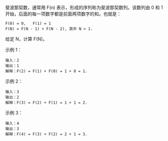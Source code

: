 斐波那契数，通常用 F(n) 表示，形成的序列称为斐波那契数列。该数列由 0 和 1 开始，后面的每一项数字都是前面两项数字的和。也就是：
```
F(0) = 0,   F(1) = 1
F(N) = F(N - 1) + F(N - 2), 其中 N > 1.
```
给定 N，计算 F(N)。

示例 1：
```
输入：2
输出：1
解释：F(2) = F(1) + F(0) = 1 + 0 = 1.
```
示例 2：
```
输入：3
输出：2
解释：F(3) = F(2) + F(1) = 1 + 1 = 2.
```
示例 3：
```
输入：4
输出：3
解释：F(4) = F(3) + F(2) = 2 + 1 = 3.
```